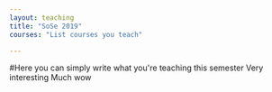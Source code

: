 ```yaml
---
layout: teaching
title: "SoSe 2019"
courses: "List courses you teach"

---
```


#Here you can simply write what you're teaching this semester
Very interesting
Much wow

